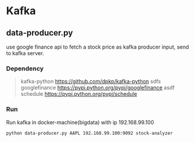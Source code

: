 # Kafka


## data-producer.py
use google finance api to fetch a stock price as kafka producer input, send to kafka server.

### Dependency
>kafka-python       https://github.com/dpkp/kafka-python
sdfs
>googlefinance      https://pypi.python.org/pypi/googlefinance
asdf
>schedule           https://pypi.python.org/pypi/schedule

### Run
Run kafka in docker-machine(bigdata) with ip 192.168.99.100
```sh
python data-producer.py AAPL 192.168.99.100:9092 stock-analyzer
```